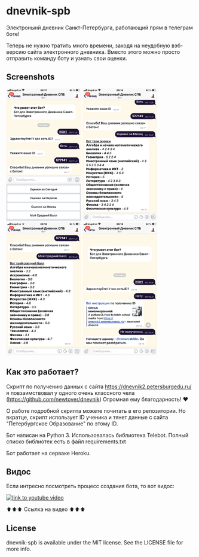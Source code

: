 # dnevnik-spb

Электронынй дневник Санкт-Петербурга, работающий прям в телеграм боте!

Теперь не нужно тратить много времени, заходя на неудобную вэб-версию сайта электронного дневника. Вместо этого можно просто отправить команду боту и узнать свои оценки.

## Screenshots
<p float="left">
  <img src="/1.PNG" width="200"/>
  <img src="/2.PNG" width="200"/>
  <img src="/3.PNG" width="200"/>
  <img src="/4.PNG" width="200"/>
</p>

## Как это работает?
Скрипт по получению данных с сайта https://dnevnik2.petersburgedu.ru/ я повзаимствовал у одного очень классного чела (https://github.com/newtover/dnevnik)
Огромная ему благодарность! ❤️

О работе подробной скрипта можете почитать в его репозитории. Но вкратце, скрипт использует ID ученика и тянет данные с сайта "Петербургское Образование" по этому ID.

Бот написан на Python 3. Использовалась библиотека Telebot.
Полный списко библиотек есть в файл requirements.txt

Бот работает на серваке Heroku.

## Видос

Если интресно посмотреть процесс создания бота, то вот видос:

[![link to youtube video](https://i.imgur.com/jWIHX6b.jpg)](https://www.youtube.com/watch?v=ancElXQgOzY&t=1s "ссылка на видео")

⬆️⬆️⬆️ Ссылка на видео ⬆️⬆️⬆️

## License
dnevnik-spb is available under the MIT license. See the LICENSE file for more info.
